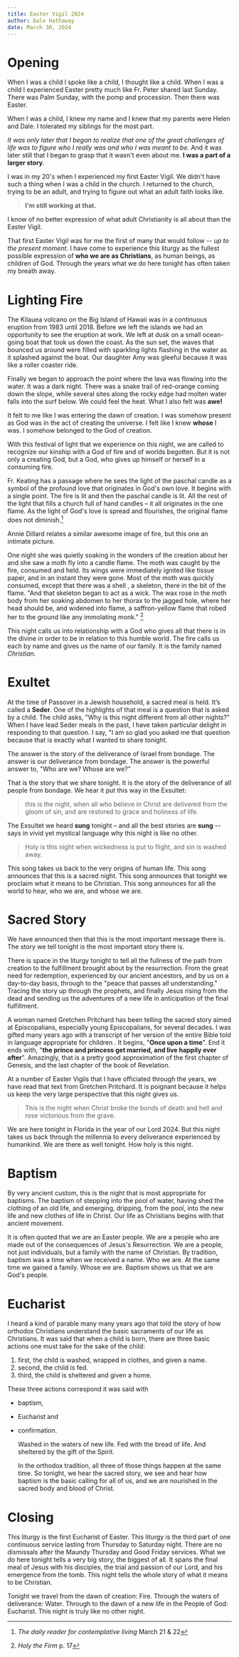 ```yaml
---
title: Easter Vigil 2024
author: Dale Hathaway
date: March 30, 2024
---
```


# Opening

When I was a child I spoke like a child, I thought like a child. When I was a child I experienced Easter pretty much like Fr. Peter shared last Sunday. There was Palm Sunday, with the pomp and procession. Then there was Easter. 

When I was a child, I knew my name and I knew that my parents were Helen and Dale. I tolerated my siblings for the most part. 

*It was only later that I began to realize that one of the great challenges of life was to figure who I really was and who I was meant to be.* And it was later still that I began to grasp that it wasn't even about me. **I was a part of a larger story**.

I was in my 20's when I experienced my first Easter Vigil. We didn't have such a thing when I was a child in the church. I returned to the church, trying to be an adult, and trying to figure out what an adult faith looks like. 

> **I'm still working at that.**

I know of no better expression of what adult Christianity is all about than the Easter Vigil.

That first Easter Vigil was for me the first of many that would follow -- *up to the present moment*. I have come to experience this liturgy as the fullest possible expression of **who we are as Christians**, as human beings, as children of God. Through the years what we do here tonight has often taken my breath away.

# Lighting Fire
  
  The Kilauea volcano on the Big Island of Hawaii was in a continuous eruption from 1983 until 2018. Before we left the islands we had an opportunity to see the eruption at work. We left at dusk on a small ocean-going boat that took us down the coast. As the sun set, the waves that bounced us around were filled with sparkling lights flashing in the water as it splashed against the boat. Our daughter Amy was gleeful because it was like a roller coaster ride. 
  
  Finally we began to approach the point where the lava was flowing into the water. It was a dark night. There was a snake trail of red-orange coming down the slope, while several sites along the rocky edge had molten water falls into the surf below. We could feel the heat. What I also felt was **awe!**
  
  It felt to me like I was entering the dawn of creation. I was somehow present as God was in the act of creating the universe. I felt like I knew **whose** I was. I somehow belonged to the God of creation.
  
  With this festival of light that we experience on this night, we are called to recognize our kinship with a God of fire and of worlds begotten. But it is not only a creating God, but a God, who gives up himself or herself in a consuming fire.
  
  Fr. Keating has a passage where he sees the light of the paschal candle as a symbol of the profound love that originates in God's own love. It begins with a single point. The fire is lit and then the paschal candle is lit. All the rest of the light that fills a church full of hand candles – it all originates in the one flame. As the light of God's love is spread and flourishes, the original flame does not diminish.[^1]
  
  Annie Dillard relates a similar awesome image of fire, but this one an intimate picture.
  
  One night she was quietly soaking in the wonders of the creation about her and she saw a moth fly into a candle flame. The moth was caught by the fire, consumed and held. Its wings were immediately ignited like tissue paper, and in an instant they were gone. Most of the moth was quickly consumed, except that there was a shell , a skeleton, there in the bit of the flame. "And that skeleton began to act as a wick. The wax rose in the moth body from her soaking abdomen to her thorax to the jagged hole, where her head should be, and widened into flame, a saffron-yellow flame that robed her to the ground like any immolating monk." [^2] 
  
  This night calls us into relationship with a God who gives all that there is in the divine in order to be in relation to this humble world. The fire calls us each by name and gives us the name of our family. It is the family named *Christian*.

# Exultet
  
  At the time of Passover in a Jewish household, a sacred meal is held. It’s called a **Seder**. One of the highlights of that meal is a question that is asked by a child. The child asks, "Why is this night different from all other nights?" When I have lead Seder meals in the past, I have taken particular delight in responding to that question.  I say, "I am so glad you asked me that question because that is exactly what I wanted to share tonight. 
  
  The answer is the story of the deliverance of Israel from bondage. The answer is our deliverance from bondage. The answer is the powerful answer to, "Who are we? Whose are we?"
  
  That is the story that we share tonight. It is the story of the deliverance of all people from bondage. We hear it put this way in the Exsultet:
  
  > this is the night, when all who believe in Christ are delivered from the gloom of sin, and are restored to grace and holiness of life.
  
  The Exsultet we heard **sung** tonight – and all the best stories are **sung** -- says in vivid yet mystical language  why this night is like no other.
  
  > Holy is this night when wickedness is put to flight, and sin is washed away.
  
  This song takes us back to the very origins of human life. This song announces that this is a sacred night. This song announces that tonight we proclaim what it means to be Christian. This song announces for all the world to hear, who we are, and whose we are.

# Sacred Story
  
  We have announced then that this is the most important message there is. The story we tell tonight is the most important story there is.
  
  There is space in the liturgy tonight to tell all the fullness of the path from creation to the fulfillment brought about by the resurrection. From the great need for redemption, experienced by our ancient ancestors, and by us on a day-to-day basis, through to the "peace that passes all understanding." Tracing the story up through the prophets, and finally Jesus rising from the dead and sending us the adventures of a new life in anticipation of the final fulfillment.
  
  A woman named Gretchen Pritchard has been telling the sacred story aimed at Episcopalians, especially young Episcopalians, for several decades. I was gifted many years ago with a transcript of her version of the entire Bible told in language appropriate for children . It begins, "**Once upon a time**". End it ends with, "**the prince and princess get married, and live happily ever after**". Amazingly, that is a pretty good approximation of the first chapter of Genesis, and the last chapter of the book of Revelation.
  
  At a number of Easter Vigils that I have officiated through the years, we have read that text from Gretchen Pritchard. It is poignant because it helps us keep the very large perspective that this night gives us.
  
  > This is the night when Christ broke the bonds of death and hell and rose victorious from the grave. 
  
  We are here tonight in Florida in the year of our Lord 2024. But this night takes us back through the millennia to every deliverance experienced by humankind. We are there as well tonight. How holy is this night.

# Baptism
  
  By very ancient custom, this is the night that is most appropriate for baptisms. The baptism of stepping into the pool of water, having shed the clothing of an old life, and emerging, dripping, from the pool, into the new life and new clothes of life in Christ. Our life as Christians begins with that ancient movement. 
  
  It is often quoted that we are an Easter people. We are a people who are made out of the consequences of Jesus's Resurrection. We are a people, not just individuals, but a family with the name of Christian. By tradition, baptism was a time when we received a name. Who we are. At the same time we gained a family. Whose we are. Baptism shows us that we are God's people.

# Eucharist
  
  I heard a kind of parable many many years ago that told the story of how orthodox Christians understand the basic sacraments of our life as Christians. It was said that when a child is born, there are three basic actions one must take for the sake of the child:
  
  1. first, the child is washed, wrapped in clothes, and given a name.
  2. second, the child is fed.
  3. third, the child is sheltered and given a home.
  
  These three actions correspond it was said with
- baptism,
- Eucharist and
- confirmation.
  
  Washed in the waters of new life. Fed with the bread of life. And sheltered by the gift of the Spirit.
  
  In the orthodox tradition, all three of those things happen at the same time. So tonight, we hear the sacred story, we see and hear how baptism is the basic calling for all of us, and we are nourished in the sacred body and blood of Christ.

# Closing
  
  This liturgy is the first Eucharist of Easter. This liturgy is the third part of one continuous service lasting from Thursday to Saturday night. There are no dismissals after the Maundy Thursday and Good Friday services. What we do here tonight tells a very big story, the biggest of all. It spans the final meal of Jesus with his disciples, the trial and passion of our Lord, and his emergence from the tomb. This night tells the whole story of what it means to be Christian.
  
  Tonight we travel from the dawn of creation: Fire. Through the waters of deliverance: Water. Through to the dawn of a new life in the People of God: Eucharist. This night is truly like no other night.
  
  
  
  [^1]: *The daily reader for contemplative living* March 21 & 22
  [^2]: _Holy the Firm_ p. 17
